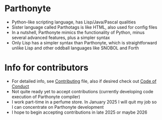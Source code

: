 # Parthonyte
* Python-like scripting language, has Lisp/Java/Pascal qualities
* Sister language called Parthotags is like HTML, also used for config files
* In a nutshell, Parthonyte mimics the functionality of Python, minus several advanced features, plus a simpler syntax
* Only Lisp has a simpler syntax than Parthonyte, which is straightforward unlike Lisp and other oddball languages like SNOBOL and Forth
# Info for contributors
* For detailed info, see [Contributing](CONTRIBUTING.md) file, also if desired check out [Code of Conduct](CODE_OF_CONDUCT.md)
* Not quite ready yet to accept contributions (currently developing code execution of Parthonyte compiler)
* I work part-time in a perfume store. In January 2025 I will quit my job so I can concentrate on Parthonyte development
* I hope to begin accepting contributions in late 2025 or maybe 2026

